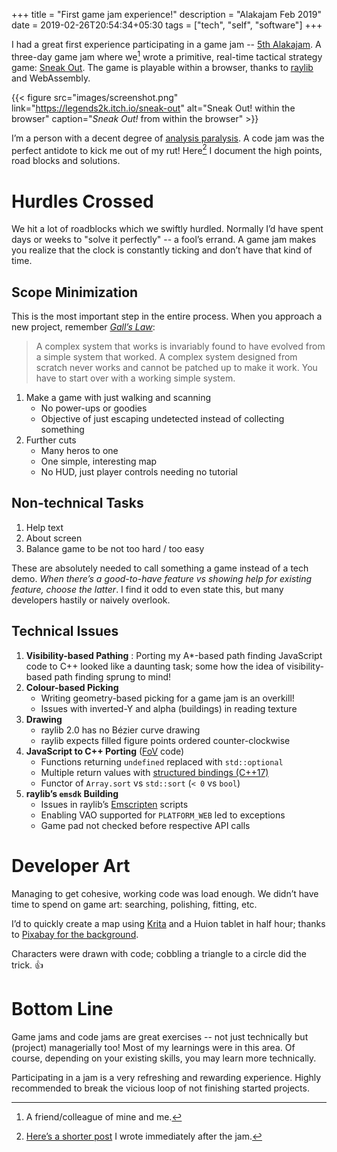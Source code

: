 +++
title = "First game jam experience!"
description = "Alakajam Feb 2019"
date = 2019-02-26T20:54:34+05:30
tags = ["tech", "self", "software"]
+++

I had a great first experience participating in a game jam -- [5th Alakajam][alakajam-unranked].  A three-day game jam where we[^1] wrote a primitive, real-time tactical strategy game: [Sneak Out][sneak-out-alakajam].  The game is playable within a browser, thanks to [raylib][] and WebAssembly.

{{< figure src="images/screenshot.png" link="https://legends2k.itch.io/sneak-out" alt="Sneak Out! within the browser" caption="_Sneak Out!_ from within the browser" >}}

I’m a person with a decent degree of [analysis paralysis][].  A code jam was the perfect antidote to kick me out of my rut!  Here[^2] I document the high points, road blocks and solutions.

[alakajam-unranked]: https://alakajam.com/5th-alakajam/results?sortBy=1&division=unranked
[raylib]: https://www.raylib.com/
[sneak-out-alakajam]: https://alakajam.com/5th-alakajam/642/sneak-out/
[analysis paralysis]: https://en.wikipedia.org/wiki/Analysis_paralysis
[release-post]: https://alakajam.com/post/1060/beginning-of-a-dream-coming-true

# Hurdles Crossed

We hit a lot of roadblocks which we swiftly hurdled.  Normally I’d have spent days or weeks to "solve it perfectly" -- a fool’s errand.  A game jam makes you realize that the clock is constantly ticking and don’t have that kind of time.

## Scope Minimization

This is the most important step in the entire process.  When you approach a new project, remember _[Gall’s Law][]_:

> A complex system that works is invariably found to have evolved from a simple system that worked. A complex system designed from scratch never works and cannot be patched up to make it work. You have to start over with a working simple system.

1. Make a game with just walking and scanning
    + No power-ups or goodies
    + Objective of just escaping undetected instead of collecting something
2. Further cuts
    + Many heros to one
    + One simple, interesting map
    + No HUD, just player controls needing no tutorial

[Gall’s Law]: https://en.wikipedia.org/wiki/John_Gall_(author)#Gall's_law

## Non-technical Tasks

1. Help text
2. About screen
3. Balance game to be not too hard / too easy

These are absolutely needed to call something a game instead of a tech demo.  *When there’s a good-to-have feature vs showing help for existing feature, choose the latter*.  I find it odd to even state this, but many developers hastily or naively overlook.

## Technical Issues

1. **Visibility-based Pathing**
    : Porting my A*-based path finding JavaScript code to C++ looked like a daunting task; some how the idea of visibility-based path finding sprung to mind!
2. **Colour-based Picking**
    + Writing geometry-based picking for a game jam is an overkill!
    + Issues with inverted-Y and alpha (buildings) in reading texture
3. **Drawing**
    + raylib 2.0 has no Bézier curve drawing
    + raylib expects filled figure points ordered counter-clockwise
4. **JavaScript to C++ Porting** ([FoV][] code)
    + Functions returning `undefined` replaced with `std::optional`
    + Multiple return values with [structured bindings (C++17)][structured bindings]
    + Functor of `Array.sort` vs `std::sort` (`< 0` vs `bool`)
5. **raylib’s `emsdk` Building**
    + Issues in raylib’s [Emscripten] scripts
    + Enabling VAO supported for `PLATFORM_WEB` led to exceptions
    + Game pad not checked before respective API calls

[FoV]: https://legends2k.github.io/2d-fov/
[structured bindings]: https://skebanga.github.io/structured-bindings/
[Emscripten]: https://emscripten.org/

# Developer Art

Managing to get cohesive, working code was load enough.  We didn’t have time to spend on game art: searching, polishing, fitting, etc.

I’d to quickly create a map using [Krita] and a Huion tablet in half hour; thanks to [Pixabay for the background][map-background].

Characters were drawn with code; cobbling a triangle to a circle did the trick. 👍

# Bottom Line

Game jams and code jams are great exercises -- not just technically but (project) managerially too!  Most of my learnings were in this area.  Of course, depending on your existing skills, you may learn more technically.

Participating in a jam is a very refreshing and rewarding experience.  Highly recommended to break the vicious loop of not finishing started projects.


[Krita]: https://www.krita.org/
[map-background]: https://pixabay.com/illustrations/paper-parchment-frame-worn-file-473630/

[^1]: A friend/colleague of mine and me.
[^2]: [Here’s a shorter post][release-post] I wrote immediately after the jam.
